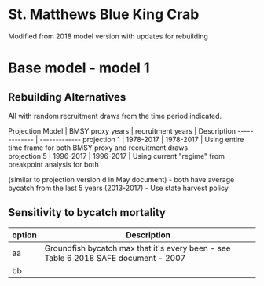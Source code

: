 # St. Matthews Blue King Crab
Modified from 2018 model version with updates for rebuilding


# Base model - model 1 

## Rebuilding Alternatives 
All with random recruitment draws from the time period indicated.

Projection Model        | BMSY proxy years  | recruitment years | Description
------------- 			| -------------
projection 1      		| 1978-2017			|   1978-2017		| Using entire time frame for both BMSY proxy and recruitment draws		    
projection 5   			| 1996-2017			|	1996-2017		| Using current "regime" from breakpoint analysis for both 

(similar to projection version d in May document)
	- both have average bycatch from the last 5 years (2013-2017)
	- Use state harvest policy 

## Sensitivity to bycatch mortality

option  |	Description
--------|	--------------
aa  	| 	Groundfish bycatch max that it's every been - see Table 6 2018 SAFE document - 2007
bb		|	